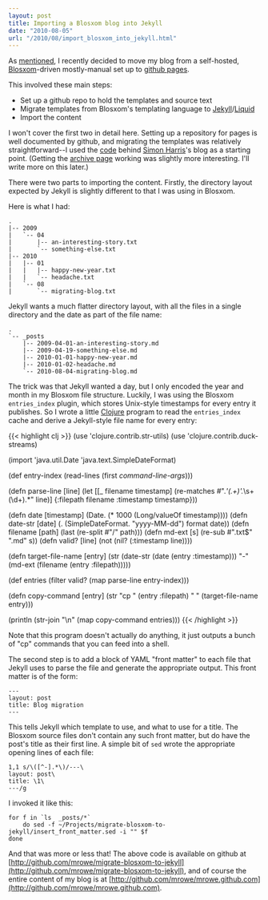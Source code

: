```yaml
---
layout: post
title: Importing a Blosxom blog into Jekyll
date: "2010-08-05"
url: "/2010/08/import_blosxom_into_jekyll.html"
---
```


As [mentioned][], I recently decided to move my blog from a
self-hosted, [Blosxom][]-driven mostly-manual set up to [github pages][].

This involved these main steps:

 * Set up a github repo to hold the templates and source text
 * Migrate templates from Blosxom's templating language to
   [Jekyll][]/[Liquid][]
 * Import the content

I won't cover the first two in detail here. Setting up a repository
for pages is well documented by github, and migrating the templates
was relatively straightforward--I used the [code][] behind [Simon
Harris][]'s blog as a starting point. (Getting the [archive
page][] working was slightly more interesting. I'll write more on this
later.)

There were two parts to importing the content. Firstly, the directory
layout expected by Jekyll is slightly different to that I was using in
Blosxom.

Here is what I had:

    .
    |-- 2009
    |   `-- 04
    |       |-- an-interesting-story.txt
    |       `-- something-else.txt
    |-- 2010
    |   |-- 01
    |   |   |-- happy-new-year.txt
    |   |   `-- headache.txt
    |   `-- 08
    |       `-- migrating-blog.txt

Jekyll wants a much flatter directory layout, with all the files in a
single directory and the date as part of the file name:

    .
    `-- _posts
        |-- 2009-04-01-an-interesting-story.md
        |-- 2009-04-19-something-else.md
        |-- 2010-01-01-happy-new-year.md
        |-- 2010-01-02-headache.md
        `-- 2010-08-04-migrating-blog.md

The trick was that Jekyll wanted a day, but I only encoded the year
and month in my Blosxom file structure. Luckily, I was using the
Blosxom `entries_index` plugin, which stores Unix-style timestamps for
every entry it publishes. So I wrote a little [Clojure][] program to
read the `entries_index` cache and derive a Jekyll-style file name for
every entry:

{{< highlight clj >}}
(use 'clojure.contrib.str-utils)
(use 'clojure.contrib.duck-streams)

(import 'java.util.Date 'java.text.SimpleDateFormat)

(def entry-index
  (read-lines (first *command-line-args*)))

(defn parse-line [line]
  (let [[_ filename timestamp] (re-matches #".*'(.+)'.*\s+(\d+).*" line)]
    {:filepath filename :timestamp timestamp}))

(defn date [timestamp] (Date. (* 1000 (Long/valueOf timestamp))))
(defn date-str [date] (. (SimpleDateFormat. "yyyy-MM-dd") format date))
(defn filename [path] (last (re-split #"/" path)))
(defn md-ext [s] (re-sub #".txt$" ".md" s))
(defn valid? [line] (not (nil? (:timestamp line))))

(defn target-file-name [entry]
  (str (date-str (date (entry :timestamp))) "-" (md-ext (filename (entry :filepath)))))

(def entries (filter valid? (map parse-line entry-index)))

(defn copy-command [entry]
  (str "cp " (entry :filepath) " " (target-file-name entry)))

(println (str-join "\n" (map copy-command entries)))
{{< /highlight >}}

Note that this program doesn't actually do anything, it just outputs a
bunch of "cp" commands that you can feed into a shell.

The second step is to add a block of YAML "front matter" to each file
that Jekyll uses to parse the file and generate the appropriate
output. This front matter is of the form:

    ---
    layout: post
    title: Blog migration
    ---

This tells Jekyll which template to use, and what to use for a title.
The Blosxom source files don't contain any such front matter, but do
have the post's title as their first line. A simple bit of `sed`
wrote the appropriate opening lines of each file:

    1,1 s/\([^-].*\)/---\
    layout: post\
    title: \1\
    ---/g

I invoked it like this:

    for f in `ls  _posts/*`
        do sed -f ~/Projects/migrate-blosxom-to-jekyll/insert_front_matter.sed -i "" $f
    done

And that was more or less that! The above code is available on github at
[http://github.com/mrowe/migrate-blosxom-to-jekyll](http://github.com/mrowe/migrate-blosxom-to-jekyll),
and of course the entire content of my blog is at
[http://github.com/mrowe/mrowe.github.com](http://github.com/mrowe/mrowe.github.com).

[mentioned]: /2010/08/blog-migration.html
[Blosxom]: http://www.blosxom.com/
[github pages]: http://pages.github.com/
[Jekyll]: http://wiki.github.com/mojombo/jekyll/
[Liquid]: http://www.liquidmarkup.org/
[Clojure]: http://clojure.org/
[Simon Harris]: http://www.harukizaemon.com/
[code]: http://github.com/harukizaemon/www.harukizaemon.com
[archive page]: /archive.html
